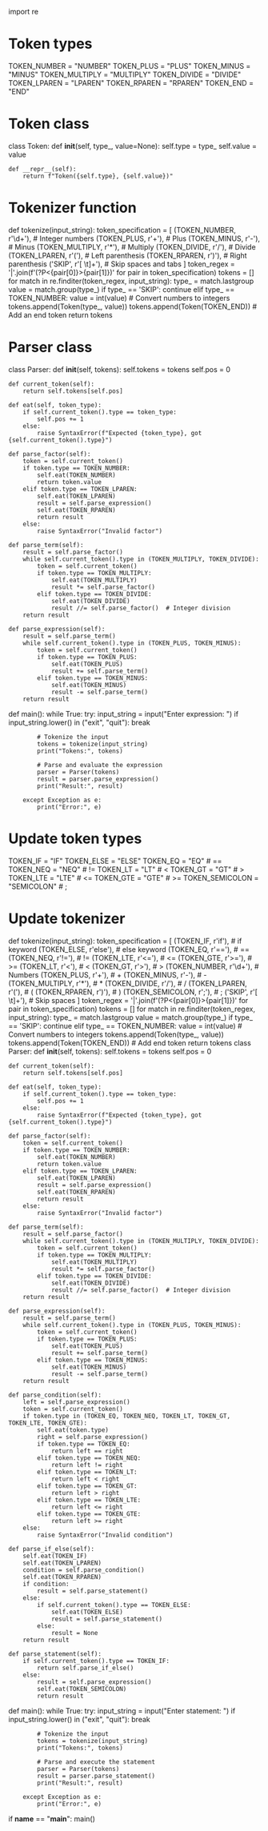 import re

# Token types
TOKEN_NUMBER = "NUMBER"
TOKEN_PLUS = "PLUS"
TOKEN_MINUS = "MINUS"
TOKEN_MULTIPLY = "MULTIPLY"
TOKEN_DIVIDE = "DIVIDE"
TOKEN_LPAREN = "LPAREN"
TOKEN_RPAREN = "RPAREN"
TOKEN_END = "END"

# Token class
class Token:
    def __init__(self, type_, value=None):
        self.type = type_
        self.value = value

    def __repr__(self):
        return f"Token({self.type}, {self.value})"

# Tokenizer function
def tokenize(input_string):
    token_specification = [
        (TOKEN_NUMBER, r'\d+'),        # Integer numbers
        (TOKEN_PLUS, r'\+'),          # Plus
        (TOKEN_MINUS, r'-'),          # Minus
        (TOKEN_MULTIPLY, r'\*'),      # Multiply
        (TOKEN_DIVIDE, r'/'),         # Divide
        (TOKEN_LPAREN, r'\('),        # Left parenthesis
        (TOKEN_RPAREN, r'\)'),        # Right parenthesis
        ('SKIP', r'[ \t]+'),          # Skip spaces and tabs
    ]
    token_regex = '|'.join(f'(?P<{pair[0]}>{pair[1]})' for pair in token_specification)
    tokens = []
    for match in re.finditer(token_regex, input_string):
        type_ = match.lastgroup
        value = match.group(type_)
        if type_ == 'SKIP':
            continue
        elif type_ == TOKEN_NUMBER:
            value = int(value)  # Convert numbers to integers
        tokens.append(Token(type_, value))
    tokens.append(Token(TOKEN_END))  # Add an end token
    return tokens
# Parser class
class Parser:
    def __init__(self, tokens):
        self.tokens = tokens
        self.pos = 0

    def current_token(self):
        return self.tokens[self.pos]

    def eat(self, token_type):
        if self.current_token().type == token_type:
            self.pos += 1
        else:
            raise SyntaxError(f"Expected {token_type}, got {self.current_token().type}")

    def parse_factor(self):
        token = self.current_token()
        if token.type == TOKEN_NUMBER:
            self.eat(TOKEN_NUMBER)
            return token.value
        elif token.type == TOKEN_LPAREN:
            self.eat(TOKEN_LPAREN)
            result = self.parse_expression()
            self.eat(TOKEN_RPAREN)
            return result
        else:
            raise SyntaxError("Invalid factor")

    def parse_term(self):
        result = self.parse_factor()
        while self.current_token().type in (TOKEN_MULTIPLY, TOKEN_DIVIDE):
            token = self.current_token()
            if token.type == TOKEN_MULTIPLY:
                self.eat(TOKEN_MULTIPLY)
                result *= self.parse_factor()
            elif token.type == TOKEN_DIVIDE:
                self.eat(TOKEN_DIVIDE)
                result //= self.parse_factor()  # Integer division
        return result

    def parse_expression(self):
        result = self.parse_term()
        while self.current_token().type in (TOKEN_PLUS, TOKEN_MINUS):
            token = self.current_token()
            if token.type == TOKEN_PLUS:
                self.eat(TOKEN_PLUS)
                result += self.parse_term()
            elif token.type == TOKEN_MINUS:
                self.eat(TOKEN_MINUS)
                result -= self.parse_term()
        return result
def main():
    while True:
        try:
            input_string = input("Enter expression: ")
            if input_string.lower() in ("exit", "quit"):
                break

            # Tokenize the input
            tokens = tokenize(input_string)
            print("Tokens:", tokens)

            # Parse and evaluate the expression
            parser = Parser(tokens)
            result = parser.parse_expression()
            print("Result:", result)

        except Exception as e:
            print("Error:", e)
# Update token types
TOKEN_IF = "IF"
TOKEN_ELSE = "ELSE"
TOKEN_EQ = "EQ"      # ==
TOKEN_NEQ = "NEQ"    # !=
TOKEN_LT = "LT"      # <
TOKEN_GT = "GT"      # >
TOKEN_LTE = "LTE"    # <=
TOKEN_GTE = "GTE"    # >=
TOKEN_SEMICOLON = "SEMICOLON"  # ;

# Update tokenizer
def tokenize(input_string):
    token_specification = [
        (TOKEN_IF, r'if'),               # if keyword
        (TOKEN_ELSE, r'else'),           # else keyword
        (TOKEN_EQ, r'=='),               # ==
        (TOKEN_NEQ, r'!='),              # !=
        (TOKEN_LTE, r'<='),              # <=
        (TOKEN_GTE, r'>='),              # >=
        (TOKEN_LT, r'<'),                # <
        (TOKEN_GT, r'>'),                # >
        (TOKEN_NUMBER, r'\d+'),          # Numbers
        (TOKEN_PLUS, r'\+'),             # +
        (TOKEN_MINUS, r'-'),             # -
        (TOKEN_MULTIPLY, r'\*'),         # *
        (TOKEN_DIVIDE, r'/'),            # /
        (TOKEN_LPAREN, r'\('),           # (
        (TOKEN_RPAREN, r'\)'),           # )
        (TOKEN_SEMICOLON, r';'),         # ;
        ('SKIP', r'[ \t]+'),             # Skip spaces
    ]
    token_regex = '|'.join(f'(?P<{pair[0]}>{pair[1]})' for pair in token_specification)
    tokens = []
    for match in re.finditer(token_regex, input_string):
        type_ = match.lastgroup
        value = match.group(type_)
        if type_ == 'SKIP':
            continue
        elif type_ == TOKEN_NUMBER:
            value = int(value)  # Convert numbers to integers
        tokens.append(Token(type_, value))
    tokens.append(Token(TOKEN_END))  # Add end token
    return tokens
class Parser:
    def __init__(self, tokens):
        self.tokens = tokens
        self.pos = 0

    def current_token(self):
        return self.tokens[self.pos]

    def eat(self, token_type):
        if self.current_token().type == token_type:
            self.pos += 1
        else:
            raise SyntaxError(f"Expected {token_type}, got {self.current_token().type}")

    def parse_factor(self):
        token = self.current_token()
        if token.type == TOKEN_NUMBER:
            self.eat(TOKEN_NUMBER)
            return token.value
        elif token.type == TOKEN_LPAREN:
            self.eat(TOKEN_LPAREN)
            result = self.parse_expression()
            self.eat(TOKEN_RPAREN)
            return result
        else:
            raise SyntaxError("Invalid factor")

    def parse_term(self):
        result = self.parse_factor()
        while self.current_token().type in (TOKEN_MULTIPLY, TOKEN_DIVIDE):
            token = self.current_token()
            if token.type == TOKEN_MULTIPLY:
                self.eat(TOKEN_MULTIPLY)
                result *= self.parse_factor()
            elif token.type == TOKEN_DIVIDE:
                self.eat(TOKEN_DIVIDE)
                result //= self.parse_factor()  # Integer division
        return result

    def parse_expression(self):
        result = self.parse_term()
        while self.current_token().type in (TOKEN_PLUS, TOKEN_MINUS):
            token = self.current_token()
            if token.type == TOKEN_PLUS:
                self.eat(TOKEN_PLUS)
                result += self.parse_term()
            elif token.type == TOKEN_MINUS:
                self.eat(TOKEN_MINUS)
                result -= self.parse_term()
        return result

    def parse_condition(self):
        left = self.parse_expression()
        token = self.current_token()
        if token.type in (TOKEN_EQ, TOKEN_NEQ, TOKEN_LT, TOKEN_GT, TOKEN_LTE, TOKEN_GTE):
            self.eat(token.type)
            right = self.parse_expression()
            if token.type == TOKEN_EQ:
                return left == right
            elif token.type == TOKEN_NEQ:
                return left != right
            elif token.type == TOKEN_LT:
                return left < right
            elif token.type == TOKEN_GT:
                return left > right
            elif token.type == TOKEN_LTE:
                return left <= right
            elif token.type == TOKEN_GTE:
                return left >= right
        else:
            raise SyntaxError("Invalid condition")

    def parse_if_else(self):
        self.eat(TOKEN_IF)
        self.eat(TOKEN_LPAREN)
        condition = self.parse_condition()
        self.eat(TOKEN_RPAREN)
        if condition:
            result = self.parse_statement()
        else:
            if self.current_token().type == TOKEN_ELSE:
                self.eat(TOKEN_ELSE)
                result = self.parse_statement()
            else:
                result = None
        return result

    def parse_statement(self):
        if self.current_token().type == TOKEN_IF:
            return self.parse_if_else()
        else:
            result = self.parse_expression()
            self.eat(TOKEN_SEMICOLON)
            return result
def main():
    while True:
        try:
            input_string = input("Enter statement: ")
            if input_string.lower() in ("exit", "quit"):
                break

            # Tokenize the input
            tokens = tokenize(input_string)
            print("Tokens:", tokens)

            # Parse and execute the statement
            parser = Parser(tokens)
            result = parser.parse_statement()
            print("Result:", result)

        except Exception as e:
            print("Error:", e)


if __name__ == "__main__":
    main()

